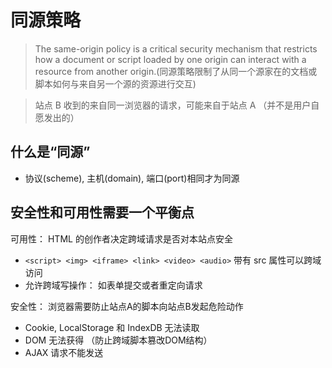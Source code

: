 # 同源策略

> The same-origin policy is a critical security mechanism that restricts how a document or script loaded by one origin can interact with a resource from another origin.(同源策略限制了从同一个源家在的文档或脚本如何与来自另一个源的资源进行交互)

> 站点 B 收到的来自同一浏览器的请求，可能来自于站点 A （并不是用户自愿发出的）

## 什么是“同源”

- 协议(scheme), 主机(domain), 端口(port)相同才为同源



## 安全性和可用性需要一个平衡点

可用性： HTML 的创作者决定跨域请求是否对本站点安全

- `<script> <img> <iframe> <link> <video> <audio>` 带有 src 属性可以跨域访问
- 允许跨域写操作： 如表单提交或者重定向请求

安全性： 浏览器需要防止站点A的脚本向站点B发起危险动作

- Cookie, LocalStorage 和 IndexDB 无法读取
- DOM 无法获得 （防止跨域脚本篡改DOM结构）
- AJAX 请求不能发送

